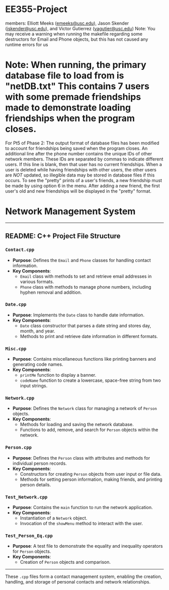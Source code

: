 # EE355-Project
members: Elliott Meeks (emeeks@usc.edu), Jason Skender (jskender@usc.edu), and Victor Gutierrez (vagutier@usc.edu)
Note: You may receive a warning when running the makefile regarding some destructors for Email and Phone objects, but this has not caused any runtime errors for us
# Note: When running, the primary database file to load from is "netDB.txt" This contains 7 users with some premade friendships made to demonstrate loading friendships when the program closes. 
For Pt5 of Phase 2:
The output format of database files has been modified to account for friendships being saved when the program closes. An additional line after the phone number contains the unique IDs of other network members. These IDs are separated by commas to indicate different users. If this line is blank, then that user has no current friendships. When a user is deleted while having friendships with other users, the other users are *NOT* updated, so illegible data may be stored in database files if this occurs. To see the "pretty" prints of a user's friends, a new friendship must be made by using option 6 in the menu. After adding a new friend, the first user's old and new friendships will be displayed in the "pretty" format.

# Network Management System
---
## README: C++ Project File Structure

### `Contact.cpp`
- **Purpose**: Defines the `Email` and `Phone` classes for handling contact information.
- **Key Components**:
  - `Email` class with methods to set and retrieve email addresses in various formats.
  - `Phone` class with methods to manage phone numbers, including hyphen removal and addition.

### `Date.cpp`
- **Purpose**: Implements the `Date` class to handle date information.
- **Key Components**:
  - `Date` class constructor that parses a date string and stores day, month, and year.
  - Methods to print and retrieve date information in different formats.

### `Misc.cpp`
- **Purpose**: Contains miscellaneous functions like printing banners and generating code names.
- **Key Components**:
  - `printMe` function to display a banner.
  - `codeName` function to create a lowercase, space-free string from two input strings.

### `Network.cpp`
- **Purpose**: Defines the `Network` class for managing a network of `Person` objects.
- **Key Components**:
  - Methods for loading and saving the network database.
  - Functions to add, remove, and search for `Person` objects within the network.

### `Person.cpp`
- **Purpose**: Defines the `Person` class with attributes and methods for individual person records.
- **Key Components**:
  - Constructors for creating `Person` objects from user input or file data.
  - Methods for setting person information, making friends, and printing person details.

### `Test_Network.cpp`
- **Purpose**: Contains the `main` function to run the network application.
- **Key Components**:
  - Instantiation of a `Network` object.
  - Invocation of the `showMenu` method to interact with the user.

### `Test_Person_Eq.cpp`
- **Purpose**: A test file to demonstrate the equality and inequality operators for `Person` objects.
- **Key Components**:
  - Creation of `Person` objects and comparison.

---

These `.cpp` files form a contact management system, enabling the creation, handling, and storage of personal contacts and network relationships.
